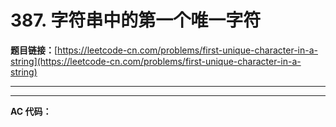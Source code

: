 # 387. 字符串中的第一个唯一字符

**题目链接：**[https://leetcode-cn.com/problems/first-unique-character-in-a-string](https://leetcode-cn.com/problems/first-unique-character-in-a-string)

---

<Cards card="leetcode_387_first-unique-character-in-a-string"></Cards>

---

**AC 代码：**

```java

```